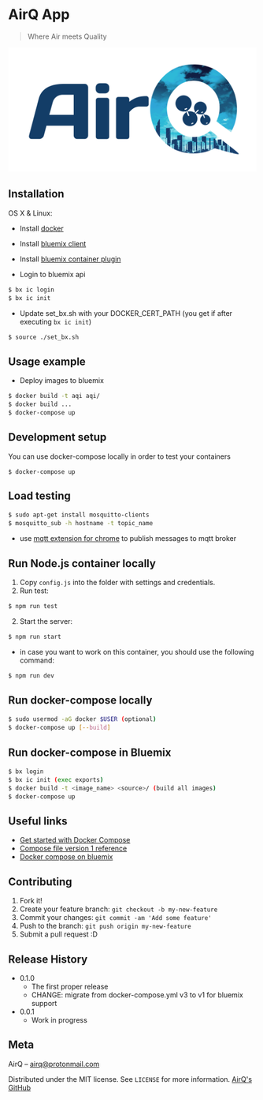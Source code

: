 # AirQ App
> Where Air meets Quality

<!-- [![NPM Version][npm-image]][npm-url]
[![Build Status][travis-image]][travis-url]
[![Downloads Stats][npm-downloads]][npm-url] -->

![AirQ logo](logo.png)

## Installation

OS X & Linux:
* Install [docker](https://docs.docker.com/engine/installation/)
* Install [bluemix client](https://clis.ng.bluemix.net/ui/home.html)
* Install [bluemix container plugin](https://console.ng.bluemix.net/docs/containers/container_cli_cfic.html#container_cli_cfic)

* Login to bluemix api
```sh
$ bx ic login
$ bx ic init
```
* Update set_bx.sh with your DOCKER_CERT_PATH (you get if after executing `bx ic init`)
```sh
$ source ./set_bx.sh
```
## Usage example
* Deploy images to bluemix
```sh
$ docker build -t aqi aqi/
$ docker build ...
$ docker-compose up
```

## Development setup

You can use docker-compose locally in order to test your containers
```
$ docker-compose up
```

## Load testing
```sh
$ sudo apt-get install mosquitto-clients
$ mosquitto_sub -h hostname -t topic_name
```
* use [mqtt extension for chrome](https://chrome.google.com/webstore/detail/mqttbox/kaajoficamnjijhkeomgfljpicifbkaf) to publish messages to mqtt broker

## Run Node.js container locally
1. Copy `config.js` into the folder with settings and credentials.
2. Run test:
```sh
$ npm run test
```
2. Start the server:
```sh
$ npm run start
```
* in case you want to work on this container, you should use the following command:
```sh
$ npm run dev
```
## Run docker-compose locally
```sh
$ sudo usermod -aG docker $USER (optional)
$ docker-compose up [--build]
```
## Run docker-compose in Bluemix
```sh
$ bx login
$ bx ic init (exec exports)
$ docker build -t <image_name> <source>/ (build all images)
$ docker-compose up
```

## Useful links
* [Get started with Docker Compose](https://docs.docker.com/compose/gettingstarted/)
* [Compose file version 1 reference](https://docs.docker.com/compose/compose-file/compose-file-v1/)
* [Docker compose on bluemix](https://console.ng.bluemix.net/docs/containers/container_single_ui.html#container_compose_config)


## Contributing

1. Fork it!
2. Create your feature branch: `git checkout -b my-new-feature`
3. Commit your changes: `git commit -am 'Add some feature'`
4. Push to the branch: `git push origin my-new-feature`
5. Submit a pull request :D

## Release History

* 0.1.0
    * The first proper release
    * CHANGE: migrate from docker-compose.yml v3 to v1 for bluemix support
* 0.0.1
    * Work in progress

## Meta

AirQ – airq@protonmail.com

Distributed under the MIT license. See ``LICENSE`` for more information.
[AirQ's GitHub](https://github.com/airqinc)  

[npm-image]: https://img.shields.io/npm/v/datadog-metrics.svg?style=flat-square
[npm-url]: https://npmjs.org/package/datadog-metrics
[npm-downloads]: https://img.shields.io/npm/dm/datadog-metrics.svg?style=flat-square
[travis-image]: https://img.shields.io/travis/dbader/node-datadog-metrics/master.svg?style=flat-square
[travis-url]: https://travis-ci.org/dbader/node-datadog-metrics
